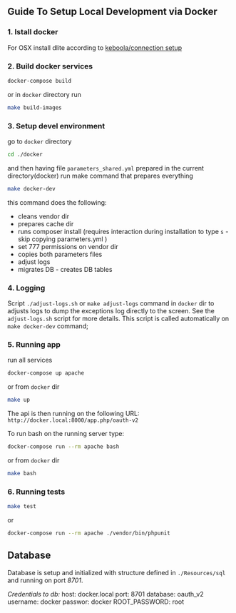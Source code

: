 ## Guide To Setup Local Development via Docker
### 1. Istall docker
For OSX install dlite according to [keboola/connection setup](https://github.com/keboola/connection/blob/master/DOCKER.md#mac-osx)

### 2. Build docker services
```bash
docker-compose build
```
or in `docker` directory run
```bash
make build-images
```
### 3. Setup devel environment
go to `docker` directory
```bash
cd ./docker
```
and then having file `parameters_shared.yml` prepared in the current directory(docker) run make command that prepares everything
```bash
make docker-dev
```
this command does the following:
- cleans vendor dir
- prepares cache dir
- runs composer install (requires interaction during installation to type `s` - skip copying parameters.yml )
- set 777 permissions on vendor dir
- copies both parameters files
- adjust logs
- migrates DB - creates DB tables

### 4. Logging
Script `./adjust-logs.sh` or `make adjust-logs` command in `docker` dir to adjusts logs to dump the exceptions log directly to the screen. See the `adjust-logs.sh` script for more details. This script is called automatically on `make docker-dev` command;

### 5. Running app
run all services
```bash
docker-compose up apache
```
or from `docker` dir
```bash
make up
```

The api is then running on the following URL:
`http://docker.local:8000/app.php/oauth-v2`

To run bash on the running server type:
```bash
docker-compose run --rm apache bash
```
or from `docker` dir
```bash
make bash
```

### 6. Running tests

```bash
make test
```

or 

```bash
docker-compose run --rm apache ./vendor/bin/phpunit
```

## Database
Database is setup and initialized with structure defined in `./Resources/sql` and running on port *8701*.

*Credentials to db:*
host: docker.local
port: 8701
database: oauth_v2
username: docker
passwor: docker
ROOT_PASSWORD: root
